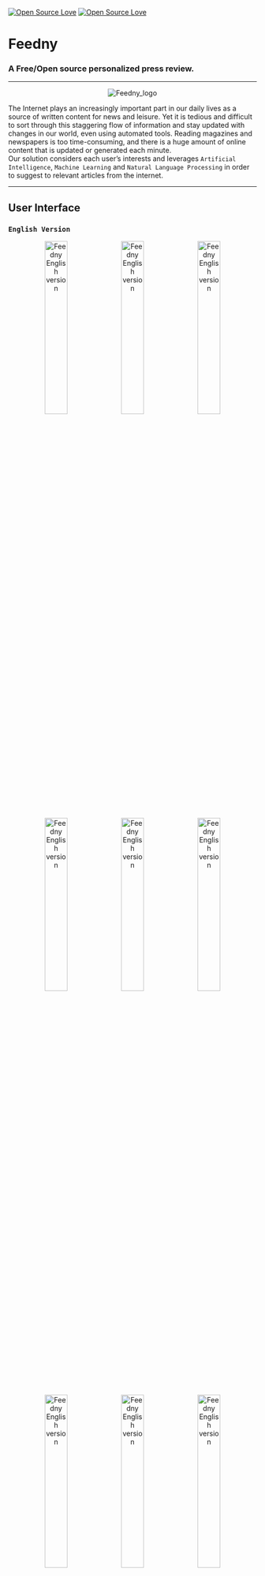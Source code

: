 [![Open Source Love](https://badges.frapsoft.com/os/v2/open-source.svg?v=103)](https://github.com/ellerbrock/open-source-badge/) [![Open Source Love](https://badges.frapsoft.com/os/gpl/gpl.svg?v=102)](https://github.com/ellerbrock/open-source-badge/)

# Feedny

### A Free/Open source personalized press review.

------------------------------
  
<p align="center">
  <img src="https://s3.amazonaws.com/saidziani/Feedny/logo.png" alt="Feedny_logo" />
</p>

The Internet plays an increasingly important part in our daily lives as a source of written content for news and leisure. Yet it is tedious and difficult to sort through this staggering flow of information and stay updated with changes in our world, even using automated tools. Reading magazines and newspapers is too time-consuming, and there is a huge amount of online content that is updated or generated each minute.</br>
Our solution considers each user’s interests and leverages ```Artificial Intelligence```, ```Machine Learning``` and ```Natural Language Processing``` in order to suggest to relevant articles from the internet. 


-------------------------------
## User Interface
### `English Version`
<div style="text-align: center"> 
  <img src="https://s3.amazonaws.com/saidziani/Feedny/1.png" style="width:30%" alt="Feedny English version" />
  <img src="https://s3.amazonaws.com/saidziani/Feedny/2.png" style="width:30%" alt="Feedny English version" />
  <img src="https://s3.amazonaws.com/saidziani/Feedny/3.png" style="width:30%" alt="Feedny English version" />
  <img src="https://s3.amazonaws.com/saidziani/Feedny/4.png" style="width:30%" alt="Feedny English version" />
  <img src="https://s3.amazonaws.com/saidziani/Feedny/5.png" style="width:30%" alt="Feedny English version" />
  <img src="https://s3.amazonaws.com/saidziani/Feedny/6.png" style="width:30%" alt="Feedny English version" />
  <img src="https://s3.amazonaws.com/saidziani/Feedny/7.png" style="width:30%" alt="Feedny English version" />
  <img src="https://s3.amazonaws.com/saidziani/Feedny/8.png" style="width:30%" alt="Feedny English version" />
  <img src="https://s3.amazonaws.com/saidziani/Feedny/9.png" style="width:30%" alt="Feedny English version" />
  <img src="https://s3.amazonaws.com/saidziani/Feedny/10.png" style="width:100%" alt="Feedny English version" />
</div>

-------------------------------
## Backend

-------------------------------

## Installation

-------------------------------

## Packages install

-------------------------------

## TODO

-------------------------------

## Contributing

-------------------------------

## Credits
- Team mate: [Fawzi TOUATI](https://www.linkedin.com/in/mohamed-fawzi-touati-b36478151/)
- Initial idea and mentor: [Pr. Ahmed GUESSOUM](https://www.researchgate.net/profile/Ahmed_Guessoum)
- Design UI/UX: [Yanis KHELOUFI](https://www.behance.net/yankheloufi)
  
-------------------------------


## Licence
This project is licensed under the [GPLv3](https://www.gnu.org/licenses/gpl-3.0.en.html).

-------------------------------

<p align="center">
  Made with <img src="https://s3.amazonaws.com/saidziani/Feedny/heart.png" alt="heart" /> in Algiers
</p>

-------------------------------
